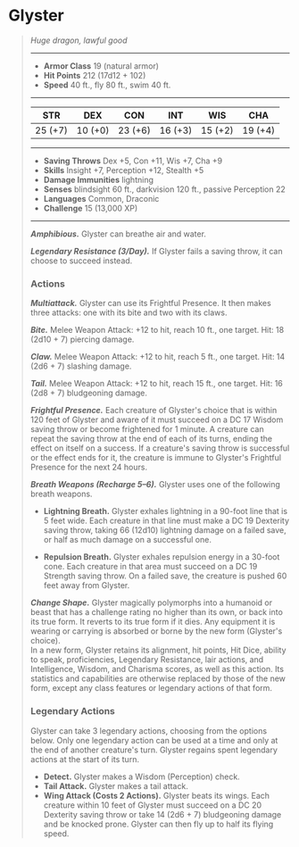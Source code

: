 # Glyster
>*Huge dragon, lawful good*
>___
>- **Armor Class** 19 (natural armor)
>- **Hit Points** 212 (17d12 + 102)
>- **Speed** 40 ft., fly 80 ft., swim 40 ft.
>___
>|STR|DEX|CON|INT|WIS|CHA|
>|:---:|:---:|:---:|:---:|:---:|:---:|
>|25 (+7)|10 (+0)|23 (+6)|16 (+3)|15 (+2)|19 (+4)|
>___
>- **Saving Throws** Dex +5, Con +11, Wis +7, Cha +9
>- **Skills** Insight +7, Perception +12, Stealth +5
>- **Damage Immunities** lightning
>- **Senses** blindsight 60 ft., darkvision 120 ft., passive Perception 22
>- **Languages** Common, Draconic
>- **Challenge** 15 (13,000 XP)
>___
>***Amphibious.*** Glyster can breathe air and water.  
>
>***Legendary Resistance (3/Day).*** If Glyster fails a saving throw, it can choose to succeed instead.  
>
>### Actions
>***Multiattack.*** Glyster can use its Frightful Presence. It then makes three attacks: one with its bite and two with its claws.  
>
>***Bite.*** Melee Weapon Attack: +12 to hit, reach 10 ft., one target. Hit: 18 (2d10 + 7) piercing damage.  
>
>***Claw.*** Melee Weapon Attack: +12 to hit, reach 5 ft., one target. Hit: 14 (2d6 + 7) slashing damage.  
>
>***Tail.*** Melee Weapon Attack: +12 to hit, reach 15 ft., one target. Hit: 16 (2d8 + 7) bludgeoning damage.  
>
>***Frightful Presence.*** Each creature of Glyster's choice that is within 120 feet of Glyster and aware of it must succeed on a DC 17 Wisdom saving throw or become frightened for 1 minute. A creature can repeat the saving throw at the end of each of its turns, ending the effect on itself on a success. If a creature's saving throw is successful or the effect ends for it, the creature is immune to Glyster's Frightful Presence for the next 24 hours.  
>
>***Breath Weapons (Recharge 5–6).*** Glyster uses one of the following breath weapons.  
>- **Lightning Breath.** Glyster exhales lightning in a 90-foot line that is 5 feet wide. Each creature in that line must make a DC 19 Dexterity saving throw, taking 66 (12d10) lightning damage on a failed save, or half as much damage on a successful one.
>
>- **Repulsion Breath.** Glyster exhales repulsion energy in a 30-foot cone. Each creature in that area must succeed on a DC 19 Strength saving throw. On a failed save, the creature is pushed 60 feet away from Glyster.
>
>
>***Change Shape.*** Glyster magically polymorphs into a humanoid or beast that has a challenge rating no higher than its own, or back into its true form. It reverts to its true form if it dies. Any equipment it is wearing or carrying is absorbed or borne by the new form (Glyster's choice).  
>In a new form, Glyster retains its alignment, hit points, Hit Dice, ability to speak, proficiencies, Legendary Resistance, lair actions, and Intelligence, Wisdom, and Charisma scores, as well as this action. Its statistics and capabilities are otherwise replaced by those of the new form, except any class features or legendary actions of that form.  
>
>### Legendary Actions
>Glyster can take 3 legendary actions, choosing from the options below. Only one legendary action can be used at a time and only at the end of another creature's turn. Glyster regains spent legendary actions at the start of its turn.
>
>- **Detect.** Glyster makes a Wisdom (Perception) check.
>- **Tail Attack.** Glyster makes a tail attack.
>- **Wing Attack (Costs 2 Actions).** Glyster beats its wings. Each creature within 10 feet of Glyster must succeed on a DC 20 Dexterity saving throw or take 14 (2d6 + 7) bludgeoning damage and be knocked prone. Glyster can then fly up to half its flying speed.